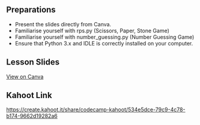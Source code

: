## Preparations
- Present the slides directly from Canva.
- Familiarise yourself with rps.py (Scissors, Paper, Stone Game)
- Familiarise yourself with number_guessing.py (Number Guessing Game)
- Ensure that Python 3.x and IDLE is correctly installed on your computer.

## Lesson Slides
[View on Canva](https://www.canva.com/design/DAFXdg_dOik/7YyEdAYr7jve7C7obasFBg/view?utm_content=DAFXdg_dOik&utm_campaign=designshare&utm_medium=link2&utm_source=sharebutton)

## Kahoot Link
https://create.kahoot.it/share/codecamp-kahoot/534e5dce-79c9-4c78-b174-9662d19282a6
